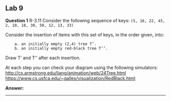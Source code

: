 ## Lab 9

**Question 1**
R-3.11 Consider the following sequence of keys:
`(5, 16, 22, 45, 2, 10, 18, 30, 50, 12, 13, 33)`

Consider the insertion of items with this set of keys, in the order given, into:

        a. an initially empty (2,4) tree T’.
        b. an initially empty red-black tree T’’.

Draw T’ and T’’ after each insertion.

At each step you can check your diagram using the following simulators: http://cs.armstrong.edu/liang/animation/web/24Tree.html https://www.cs.usfca.edu/~galles/visualization/RedBlack.html

**Answer:**

---
